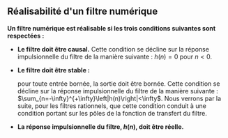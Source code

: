 ## Réalisabilité d'un filtre numérique

<span align="center" style="color:rgba(var(--pst-color-link),1)"> **Un filtre numérique est réalisable si les trois conditions suivantes sont respectées :**</span>

- <span align="center" style="color:rgba(var(--pst-color-link),1)"> **Le filtre doit être causal.**</span> Cette condition se décline sur la réponse impulsionnelle du filtre de la manière suivante : $h(n)=0$ pour $n<0$.

- <span align="center" style="color:rgba(var(--pst-color-link),1)"> **Le filtre doit être stable :**</span> 

    pour toute entrée bornée, la sortie doit être bornée.  Cette condition se décline sur la réponse impulsionnelle du filtre de la manière suivante : $\sum_{n=-\infty}^{+\infty}\left|h(n)\right|<\infty$. Nous verrons par la suite, pour les filtres rationnels, que cette condition conduit à une condition portant sur les pôles de la fonction de transfert du filtre.

- <span align="center" style="color:rgba(var(--pst-color-link),1)"> **La réponse impulsionnelle du filtre, $h(n)$, doit être réelle.**</span> 
